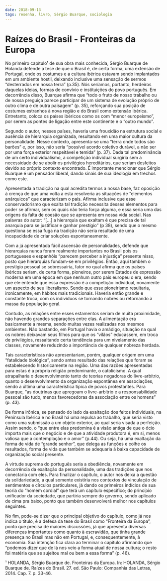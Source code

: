 ```yaml
---
date: 2018-09-13
tags: resenha, livro, Sérgio Buarque, sociologia
---
```


# Raízes do Brasil - Fronteiras da Europa

No primeiro capítulo¹ de sua obra mais conhecida, Sérgio Buarque de Holanda defende a tese de que o Brasil é, de certa forma, uma extensão de Portugal, onde os costumes e a cultura ibérica estavam sendo implantados em um ambiente hostil, deixando inclusive uma sensação de sermos “desterrados em nossa terra” (p.35). Nós seríamos, portanto, herdeiros daquelas ideias, formas de convívio e instituições do povo português. Em decorrência disso, Buarque afirma que “todo o fruto de nosso trabalho ou de nossa preguiça parece participar de um sistema de evolução próprio de outro clima e de outra paisagem” (p. 35), reforçando sua posição de costumes estranhos à nova região e do Brasil como extensão ibérica. Entretanto, coloca os países ibéricos como os com “menor europeísmo”, por serem as pontes de ligação entre este continente e o “outro mundo”.

Segundo o autor, nesses países, haveria uma frouxidão na estrutura social e ausência de hierarquia organizada, resultando em uma maior cultura da personalidade. Nesse contexto, apresenta-se uma “terra onde todos são barões” e, por isso, não seria “possível acordo coletivo durável, a não ser por uma força exterior respeitável e temida” (p. 37). Dada tal predominância de um certo individualismo, a competição individual surgiria sem a necessidade de se abolir os privilégios hereditários, que seriam desfeitos devido ao próprio contexto encontrado. É importante mencionar que Sérgio Buarque é um pensador liberal, dando sinais de sua ideologia em trechos como este.

Apresentada a tradição na qual acredita termos a nossa base, faz oposição à crença de que uma volta a esta resolveria as situações de “elementos anárquicos” que caracterizam o país. Afirma inclusive que esse conservadorismo que exalta tal tradição necessita desses elementos para poder se afirmar, sem os quais não teria força alguma, e essa seria uma das origens da falta de coesão que se apresenta em nossa vida social. Nas palavras do autor: “[…] a hierarquia que exaltam é que precisa de tal anarquia para se justificar e ganhar prestígio” (p 38), sendo que o mesmo questiona se essa fuga na tradição não seria resultado de uma incapacidade de criar soluções espontaneamente.

Com a já apresentada fácil ascensão de personalidades, defende que hierarquias nunca foram realmente importantes no Brasil pois os portugueses e espanhóis “parecem perceber a injustiça” presente nisso, posto que hierarquias fundam-se em privilégios. Então, aqui também o prestígio pessoal se sobressairia, fator no qual afirma que os países ibéricos seriam, de certa forma, pioneiros, por serem Estados de expressão moderna em uma época em que nenhum outro país europeu o era, sendo que ele entende que essa expressão é a competição individual, novamente um aspecto de seu liberalismo. Sendo que esse pioneirismo resultaria, ironicamente, em hábitos mais tradicionais. Haveria então grande e constante troca, com os indivíduos se tornando nobres ou retornando à massa da população geral.

Contudo, as relações entre esses estamentos seriam de muita proximidade, não havendo grandes separações entre elas. A alimentação era basicamente a mesma, sendo muitas vezes realizadas nos mesmos ambientes. Não bastando, em Portugal havia o amádigo, situação na qual os nobres deixavam seus filhos para que os “vilãos” educassem, em troca de privilégios, ressaltando certa tendência para um nivelamento das classes, novamente reduzindo a importância de qualquer nobreza herdada.

Tais características não apresentariam, porém, qualquer origem em uma “fatalidade biológica”, sendo antes resultado das relações que foram se estabelecendo historicamente na região. Uma das razões apresentadas para estas é a própria religião predominante, o catolicismo. A qual atrapalharia o desenvolvimento tanto de teorias negadoras do livre-arbítrio, quanto o desenvolvimento da organização espontânea em associações, sendo a última uma característica típica de povos protestantes. Para Buarque, “as doutrinas que apregoam o livre-arbítrio e a responsabilidade pessoal são tudo, menos favorecedoras da associação entre os homens” (p. 43).

De forma irônica, se pensado do lado da exaltação dos feitos individuais, na Península Ibérica e no Brasil há uma repulsa ao trabalho, que seria visto como uma submissão a um objeto exterior, ao qual seria visada a perfeição. Assim sendo, o “que entre elas predomina é a visão antiga de que o ócio importa mais que o negócio e de que a atividade produtora é, em si, menos valiosa que a contemplação e o amor” (p.44). Ou seja, há uma exaltação da forma de vida de “grande senhor”, que delega as funções e colhe os resultados, forma de vida que também se adequaria à baixa capacidade de organização social presente.

A virtude suprema do português seria a obediência, novamente em decorrência da exaltação da personalidade, uma das tradições que nos conectaria com eles. Para finalizar o capítulo, o autor nos deixa a questão da solidariedade, a qual somente existiria nos contextos de vinculação de sentimentos e círculos particulares, já dando os primeiros indícios de sua teoria do “homem cordial” que terá um capítulo específico; do princípio unificador da sociedade, que partiria sempre do governo, sendo aplicado de cima pra baixo, ponto que também desenvolverá melhor nos capítulos seguintes.

No fim, pode-se dizer que o principal objetivo do capítulo, como já nos indica o título, é a defesa da tese do Brasil como “Fronteira da Europa”, ponto que precisa de maiores discussões, já que apresenta diversas diferenças importantes como quanto à escravidão, que tinha grande presença no Brasil mas não em Portugal, e, consequentemente, à economia. Sua intenção fica clara ao terminar o capítulo afirmando que “podemos dizer que de lá nos veio a forma atual de nossa cultura; o resto foi matéria que se sujeitou mal ou bem a essa forma” (p. 46).

¹ HOLANDA, Sérgio Buarque de. Fronteiras da Europa. In: HOLANDA, Sérgio Buarque de. Raízes do Brasil. 27. ed. São Paulo: Companhia das Letras, 2014. Cap. 7. p. 33-46.
